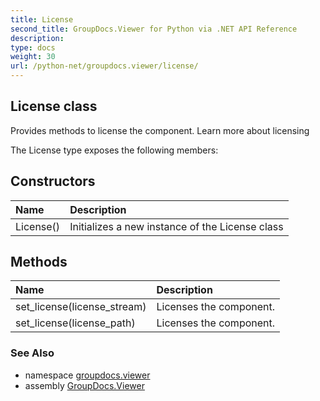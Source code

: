 ```yaml
---
title: License
second_title: GroupDocs.Viewer for Python via .NET API Reference
description: 
type: docs
weight: 30
url: /python-net/groupdocs.viewer/license/
---
```


## License class

Provides methods to license the component. Learn more about licensing

The License type exposes the following members:
## Constructors
| Name | Description |
| :- | :- |
|License()|Initializes a new instance of the License class|
## Methods
| Name | Description |
| :- | :- |
|set_license(license_stream)|Licenses the component.|
|set_license(license_path)|Licenses the component.|

### See Also

* namespace [groupdocs.viewer](/viewer/python-net/groupdocs.viewer/)
* assembly [GroupDocs.Viewer](/viewer/python-net/)

